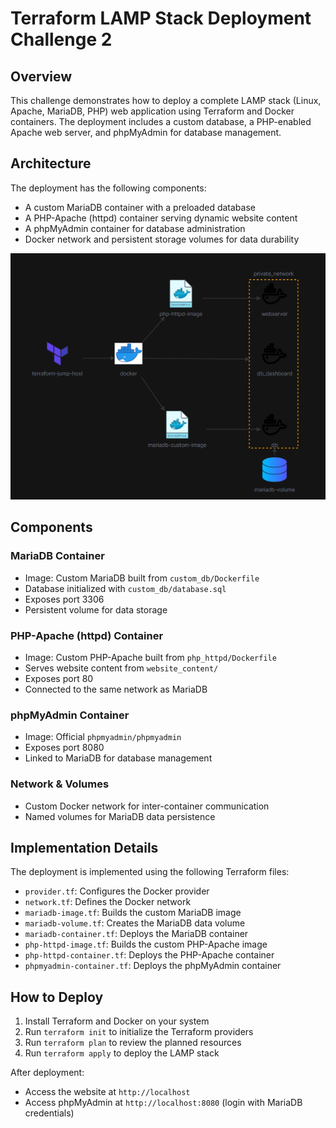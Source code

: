 # Terraform LAMP Stack Deployment Challenge 2

## Overview
This challenge demonstrates how to deploy a complete LAMP stack (Linux, Apache, MariaDB, PHP) web application using Terraform and Docker containers. The deployment includes a custom database, a PHP-enabled Apache web server, and phpMyAdmin for database management.

## Architecture

The deployment has the following components:
- A custom MariaDB container with a preloaded database
- A PHP-Apache (httpd) container serving dynamic website content
- A phpMyAdmin container for database administration
- Docker network and persistent storage volumes for data durability

![LAMP Stack Architecture](./architecture_diagram.png)

## Components

### MariaDB Container
- Image: Custom MariaDB built from `custom_db/Dockerfile`
- Database initialized with `custom_db/database.sql`
- Exposes port 3306
- Persistent volume for data storage

### PHP-Apache (httpd) Container
- Image: Custom PHP-Apache built from `php_httpd/Dockerfile`
- Serves website content from `website_content/`
- Exposes port 80
- Connected to the same network as MariaDB

### phpMyAdmin Container
- Image: Official `phpmyadmin/phpmyadmin`
- Exposes port 8080
- Linked to MariaDB for database management

### Network & Volumes
- Custom Docker network for inter-container communication
- Named volumes for MariaDB data persistence

## Implementation Details

The deployment is implemented using the following Terraform files:
- `provider.tf`: Configures the Docker provider
- `network.tf`: Defines the Docker network
- `mariadb-image.tf`: Builds the custom MariaDB image
- `mariadb-volume.tf`: Creates the MariaDB data volume
- `mariadb-container.tf`: Deploys the MariaDB container
- `php-httpd-image.tf`: Builds the custom PHP-Apache image
- `php-httpd-container.tf`: Deploys the PHP-Apache container
- `phpmyadmin-container.tf`: Deploys the phpMyAdmin container

## How to Deploy

1. Install Terraform and Docker on your system
2. Run `terraform init` to initialize the Terraform providers
3. Run `terraform plan` to review the planned resources
4. Run `terraform apply` to deploy the LAMP stack

After deployment:
- Access the website at `http://localhost`
- Access phpMyAdmin at `http://localhost:8080` (login with MariaDB credentials)